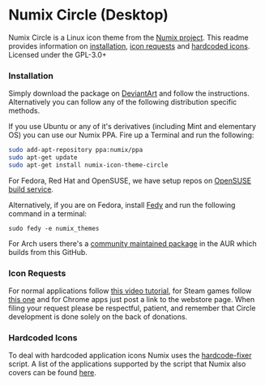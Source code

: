 Numix Circle (Desktop)
==============
Numix Circle is a Linux icon theme from the [Numix project](http://numixproject.org). This readme provides information on [installation](https://github.com/Foggalong/numix-icon-theme-circle#installation), [icon requests](https://github.com/Foggalong/numix-icon-theme-circle#icon-requests) and [hardcoded icons](https://github.com/Foggalong/numix-icon-theme-circle#hardcoded-icons). Licensed under the GPL-3.0+

### Installation
Simply download the package on [DeviantArt](http://me4oslav.deviantart.com/art/Numix-Circle-Linux-Desktop-Icon-Theme-414741466) and follow the instructions. Alternatively you can follow any of the following distribution specific methods.

If you use Ubuntu or any of it's derivatives (including Mint and elementary OS) you can use our Numix PPA. Fire up a Terminal and run the following:

```bash
sudo add-apt-repository ppa:numix/ppa
sudo apt-get update
sudo apt-get install numix-icon-theme-circle
```

For Fedora, Red Hat and OpenSUSE, we have setup repos on [OpenSUSE build service](https://build.opensuse.org/project/show/home:paolorotolo:numix).

Alternatively, if you are on Fedora, install [Fedy](http://satya164.github.io/fedy/) and run the following command in a terminal:

```sudo fedy -e numix_themes``` 

For Arch users there's a [community maintained package](https://aur.archlinux.org/packages/numix-circle-icon-theme-git/) in the AUR which builds from this GitHub.

### Icon Requests
For normal applications follow [this video tutorial](https://plus.google.com/+NumixprojectOrg/posts/DkRmhFZuWez), for Steam games follow [this one](https://www.youtube.com/watch?v=BuUy4CzCoXc) and for Chrome apps just post a link to the webstore page. When filing your request please be respectful, patient, and remember that Circle development is done solely on the back of donations.

### Hardcoded Icons
To deal with hardcoded application icons Numix uses the [hardcode-fixer](https://github.com/Foggalong/hardcode-fixer) script. A list of the applications supported by the script that Numix also covers can be found [here](https://github.com/Foggalong/hardcode-fixer/blob/master/data/themes/numix.md).
